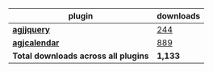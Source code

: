 plugin|downloads
------|----------
[**agjjquery**](https://www.npmjs.com/package/agjjquery)|[244](https://www.npmjs.com/package/agjjquery)
[**agjcalendar**](https://www.npmjs.com/package/agjcalendar)|[889](https://www.npmjs.com/package/agjcalendar)
**Total downloads across all plugins**|**1,133**
